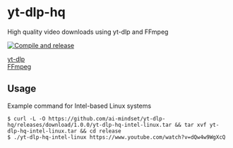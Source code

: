 # yt-dlp-hq
High quality video downloads using yt-dlp and FFmpeg

[![Compile and release](https://github.com/ai-mindset/yt-dlp-hq/actions/workflows/ci.yml/badge.svg)](https://github.com/ai-mindset/yt-dlp-hq/actions/workflows/ci.yml)

[yt-dlp](https://github.com/yt-dlp/yt-dlp?tab=readme-ov-file#installation)  
[FFmpeg](https://ffmpeg.org/)  

## Usage  
Example command for Intel-based Linux systems 
```console
$ curl -L -O https://github.com/ai-mindset/yt-dlp-hq/releases/download/1.0.0/yt-dlp-hq-intel-linux.tar && tar xvf yt-dlp-hq-intel-linux.tar && cd release
$ ./yt-dlp-hq-intel-linux https://www.youtube.com/watch?v=dQw4w9WgXcQ
```
